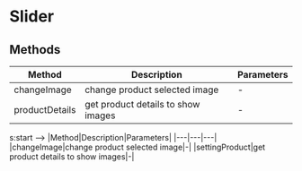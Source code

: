 # Slider

## Methods

<!-- @vuese:Slider:methods:start -->
|Method|Description|Parameters|
|---|---|---|
|changeImage|change product selected image|-|
|productDetails|get product details to show images|-|

<!-- @vuese:Slider:methods:end -->


s:start -->
|Method|Description|Parameters|
|---|---|---|
|changeImage|change product selected image|-|
|settingProduct|get product details to show images|-|

<!-- @vuese:Slider:methods:end -->


